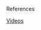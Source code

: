 





References

[Videos](https://azure.microsoft.com/en-au/resources/videos/index/?services=kubernetes-service&sort=newest)
